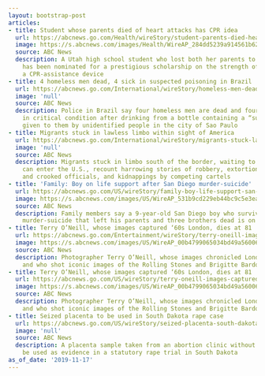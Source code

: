 ```yaml
---
layout: bootstrap-post
articles:
- title: Student whose parents died of heart attacks has CPR idea
  url: https://abcnews.go.com/Health/wireStory/student-parents-died-heart-attacks-cpr-idea-67092861
  image: https://s.abcnews.com/images/Health/WireAP_284dd5239a914561b6276cb562641d18_16x9_992.jpg
  source: ABC News
  description: A Utah high school student who lost both her parents to heart attacks
    has been nominated for a prestigious scholarship on the strength of her idea for
    a CPR-assistance device
- title: 4 homeless men dead, 4 sick in suspected poisoning in Brazil
  url: https://abcnews.go.com/International/wireStory/homeless-men-dead-sick-suspected-poisoning-brazil-67091776
  image: 'null'
  source: ABC News
  description: Police in Brazil say four homeless men are dead and four others hospitalized
    in critical condition after drinking from a bottle containing a “suspicious liquid”
    given to them by unidentified people in the city of Sao Paulo
- title: Migrants stuck in lawless limbo within sight of America
  url: https://abcnews.go.com/International/wireStory/migrants-stuck-lawless-limbo-sight-america-67091445
  image: 'null'
  source: ABC News
  description: Migrants stuck in limbo south of the border, waiting to see if they
    can enter the U.S., recount harrowing stories of robbery, extortion by criminals
    and crooked officials, and kidnappings by competing cartels
- title: 'Family: Boy on life support after San Diego murder-suicide'
  url: https://abcnews.go.com/US/wireStory/family-boy-life-support-san-diego-murder-suicide-67091394
  image: https://s.abcnews.com/images/US/WireAP_531b9cd229eb44bc9c5e3ea663b64352_16x9_992.jpg
  source: ABC News
  description: Family members say a 9-year-old San Diego boy who survived an apparent
    murder-suicide that left his parents and three brothers dead is on life support
- title: Terry O’Neill, whose images captured ‘60s London, dies at 81
  url: https://abcnews.go.com/Entertainment/wireStory/terry-oneill-images-captured-60s-london-dies-81-67091295
  image: https://s.abcnews.com/images/US/WireAP_00b4799065034bd49a5600609d62b7fd_16x9_992.jpg
  source: ABC News
  description: Photographer Terry O’Neill, whose images chronicled London’s swinging1960s
    and who shot iconic images of the Rolling Stones and Brigitte Bardot, has died
- title: Terry O’Neill, whose images captured ‘60s London, dies at 81
  url: https://abcnews.go.com/US/wireStory/terry-oneill-images-captured-60s-london-dies-81-67091278
  image: https://s.abcnews.com/images/US/WireAP_00b4799065034bd49a5600609d62b7fd_16x9_992.jpg
  source: ABC News
  description: Photographer Terry O’Neill, whose images chronicled London’s swinging1960s
    and who shot iconic images of the Rolling Stones and Brigitte Bardot, has died
- title: Seized placenta to be used in South Dakota rape case
  url: https://abcnews.go.com/US/wireStory/seized-placenta-south-dakota-rape-case-67091168
  image: 'null'
  source: ABC News
  description: A placenta sample taken from an abortion clinic without a warrant will
    be used as evidence in a statutory rape trial in South Dakota
as_of_date: '2019-11-17'
---
```


